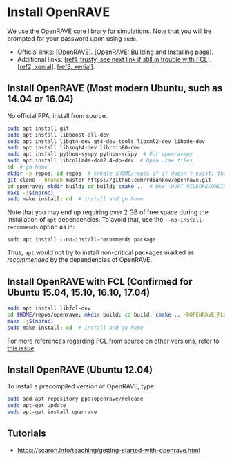 # Install OpenRAVE

We use the OpenRAVE core library for simulations. Note that you will be prompted for your password upon using `sudo`.

- Official links: [[OpenRAVE](http://openrave.org/)]. [[OpenRAVE: Building and Installing page](http://openrave.org/docs/latest_stable/coreapihtml/installation.html)].
- Additional links: [[ref1, trusty, see next link if still in trouble with FCL](http://fsuarez6.github.io/blog/openrave-trusty/)]. [[ref2, xenial](http://fsuarez6.github.io/blog/workstation-setup-xenial/)]. [[ref3, xenial](http://www.aizac.info/installing-openrave0-9-on-ubuntu-trusty-14-04-64bit/)].

## Install OpenRAVE (Most modern Ubuntu, such as 14.04 or 16.04)

No official PPA, install from source.

```bash
sudo apt install git
sudo apt install libboost-all-dev
sudo apt install libqt4-dev qt4-dev-tools libxml2-dev libode-dev
sudo apt install libsoqt4-dev libcoin80-dev
sudo apt install python-sympy python-scipy  # For openravepy
sudo apt install libcollada-dom2.4-dp-dev  # Open .zae files
cd  # go home
mkdir -p repos; cd repos  # create $HOME/repos if it doesn't exist; then, enter it
git clone --branch master https://github.com/rdiankov/openrave.git
cd openrave; mkdir build; cd build; cmake ..  # Use -DOPT_VIDEORECORDING=OFF if there are AV errors
make -j$(nproc)
sudo make install; cd  # install and go home
```

Note that you may end up requiring over 2 GB of free space during the installation of `apt` dependencies. To avoid that, use the `--no-install-recommends` option as in:

`sudo apt install --no-install-recommends package`

Thus, `apt` would not try to install non-critical packages marked as *recommended* by the dependencies of OpenRAVE.

## Install OpenRAVE with FCL (Confirmed for Ubuntu 15.04, 15.10, 16.10, 17.04)

```bash
sudo apt install libfcl-dev
cd $HOME/repos/openrave; mkdir build; cd build; cmake .. -DOPENRAVE_PLUGIN_FCLRAVE=ON
make -j$(nproc)
sudo make install; cd  # install and go home
```
For more references regarding FCL from source on other versions, refer to [this issue](https://github.com/roboticslab-uc3m/installation-guides/issues/3).

## Install OpenRAVE (Ubuntu 12.04)

To install a precompiled version of OpenRAVE, type:

```bash
sudo add-apt-repository ppa:openrave/release
sudo apt-get update
sudo apt-get install openrave
```

## Tutorials
- https://scaron.info/teaching/getting-started-with-openrave.html
